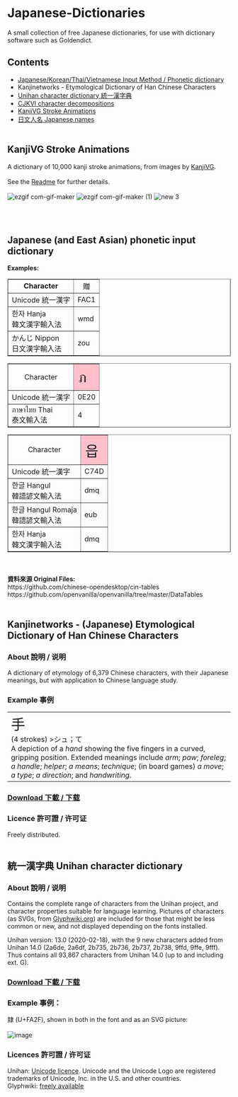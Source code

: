 # Japanese-Dictionaries

A small collection of free Japanese dictionaries, for use with dictionary software such as Goldendict.

## Contents
- <a href=https://github.com/lxs602/East-Asian-Dictionaries#phonetic-and-input-methods-dictionaries>Japanese/Korean/Thai/Vietnamese Input Method / Phonetic dictionary<a/>
- Kanjinetworks - Etymological Dictionary of Han Chinese Characters
- <a href=https://github.com/lxs602/Chinese-Mandarin-Dictionaries#%E7%B5%B1%E4%B8%80%E6%BC%A2%E5%AD%97%E5%85%B8-unihan-character-dictionary>Unihan character dictionary 統一漢字典</a>
- <a href=https://github.com/lxs602/Chinese-Mandarin-Dictionaries#cjkvi-decomposition>CJKVI character decompositions</a>
- <a href=https://github.com/lxs602/East-Asian-Dictionaries/tree/main/KanjiVG%20Stroke%20Animations>KanjiVG Stroke Animations</a>
- <a href=https://github.com/lxs602/East-Asian-Dictionaries/blob/main/%E6%97%A5%E6%96%87%E4%BA%BA%E5%90%8D%20Japanese%20names/README.md>日文人名 Japanese names</a><br><br>


## KanjiVG Stroke Animations
	
A dictionary of 10,000 kanji stroke animations, from images by <a href=https://github.com/KanjiVG/kanjivg>KanjiVG</a>. <br><br>See the <a href=https://github.com/lxs602/East-Asian-Dictionaries/blob/main/KanjiVG%20Stroke%20Animations/README.md>Readme</a> for further details.<br><br>
![ezgif com-gif-maker](https://user-images.githubusercontent.com/44102215/155219641-28411dc5-3c29-4432-86db-912a410fd35e.gif)
![ezgif com-gif-maker (1)](https://user-images.githubusercontent.com/44102215/155219647-c6ce2c68-d442-41aa-be11-c4dd3a0e3d98.gif)
![new 3](https://user-images.githubusercontent.com/44102215/155220684-4d805e25-ea9a-4bc6-8040-eff22279c16a.gif)

	
<br><br>
## Japanese (and East Asian) phonetic input dictionary

<b>Examples:</b><br>
<table border='1px' cellspacing=0 cellpadding=3></td></tr><tr align=center><td><b>Character</td><td>贈</b></td></tr><tr><td>Unicode 統一漢字</td><td>FAC1</td></tr><tr><td>한자 Hanja<br>韓文漢字輸入法</td><td>wmd</td></tr></td></tr><tr><td>かんじ Nippon<br>日文漢字輸入法</td><td>zou</td></tr></table>
<table border='1px' cellspacing=0 cellpadding=3></td></tr><tr><td align=center>Character</td><td bgcolor=pink style='padding: 10px 10px 10px 10px'><font size='+3'>ภ</font></td></tr><tr><td>Unicode 統一漢字</td><td>0E20</td></tr><tr><td>ภาษาไทย Thai<br>泰文輸入法</td><td>4</td></tr></table>
<table border='1px' cellspacing=0 cellpadding=3></td></tr><tr><td align=center>Character</td><td bgcolor=pink style='padding: 10px 10px 10px 10px'><font size='+3'>읍</font></td></tr><tr><td>Unicode 統一漢字</td><td>C74D</td></tr><tr><td>한글 Hangul<br>韓語諺文輸入法</td><td>dmq</td></tr></td></tr><tr><td>한글 Hangul Romaja<br>韓語諺文輸入法</td><td>eub</td></tr></td></tr><tr><td>한자 Hanja<br>韓文漢字輸入法</td><td>dmq</td></tr></table>
<br><br>
<b>資料來源 Original Files:</b><br>
https://github.com/chinese-opendesktop/cin-tables <br>
https://github.com/openvanilla/openvanilla/tree/master/DataTables 
<br><br>

## Kanjinetworks - (Japanese) Etymological Dictionary of Han Chinese Characters

### About 說明 / 说明
A dictionary of etymology of 6,379 Chinese characters, with their Japanese meanings, but with application to Chinese language study. 

### Example 事例
<table><tr><td><font size="+3">手　</font><br>(4 strokes) >シュ；て<br>A depiction of a <i>hand</i> showing the five fingers in a curved, gripping position. Extended meanings include <i>arm</i>; <i>paw</i>; <i>foreleg</i>; <i>a handle</i>; <i>helper</i>; <i>a means</i>; <i>technique</i>; (in board games) <i>a move</i>; <i>a type</i>; <i>a direction</i>; and <i>handwriting</i>.</td></tr></table>

### [Download 下載 / 下载](https://github.com/lxs602/Chinese-Mandarin-Dictionaries/tree/main/Kanjinetworks%20-%20Etymological%20Dictionary%20of%20Han%20Chinese%20Characters)

### Licence 許可證 / 许可证
Freely distributed.
<br><br>

## 統一漢字典 Unihan character dictionary

### About 說明 / 说明
Contains the complete range of characters from the Unihan project, and character properties suitable for language learning. Pictures of characters (as SVGs, from [Glyphwiki.org](http://en.glyphwiki.org/wiki/GlyphWiki:MainPage)) are included for those that might be less common or new, and not displayed depending on the fonts installed.
	
Unihan version: 13.0 (2020-02-18), with the 9 new characters added from Unihan 14.0 (2a6de, 2a6df, 2b735, 2b736, 2b737, 2b738, 9ffd, 9ffe, 9fff). Thus contains all 93,867 characters from Unihan 14.0 (up to and including ext. G).

### [Download 下載 / 下载](https://github.com/lxs602/Chinese-Mandarin-Dictionaries/tree/main/Unihan%20character%20dictionary%20%E7%B5%B1%E4%B8%80%E6%BC%A2%E5%AD%97%E5%85%B8)

### Example 事例： 
隷 (U+FA2F), shown in both in the font and as an SVG picture:<br><br>
![image](https://user-images.githubusercontent.com/44102215/152378066-ea1f5f8d-594a-4650-9a3d-f0aae9ae1c3c.png)<br>

### Licences 許可證 / 许可证
Unihan: [Unicode licence](https://github.com/lxs602/Chinese-Mandarin-Dictionaries/blob/main/Unihan%20character%20dictionary%20%E7%B5%B1%E4%B8%80%E6%BC%A2%E5%AD%97%E5%85%B8/License.html). Unicode and the Unicode Logo are registered trademarks of Unicode, Inc. in the U.S. and other countries.<br>
Glyphwiki: [freely available](http://en.glyphwiki.org/wiki/GlyphWiki:License)
<br><br>



	
